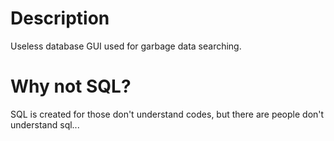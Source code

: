 # Description

Useless database GUI used for garbage data searching.

# Why not SQL?

SQL is created for those don't understand codes, but there are people don't understand sql...
